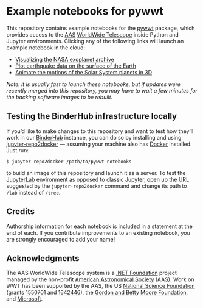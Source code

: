 # Example notebooks for pywwt

This repository contains example notebooks for the
[pywwt](https://pywwt.readthedocs.org) package, which provides access to the
[AAS] [WorldWide Telescope] inside Python and Jupyter environments. Clicking
any of the following links will launch an example notebook in the cloud:

[AAS]: https://aas.org/
[WorldWide Telescope]: http://www.worldwidetelescope.org/

* [Visualizing the NASA exoplanet archive][nasa-exo]
* [Plot earthquake data on the surface of the Earth][earthquakes]
* [Animate the motions of the Solar System planets in 3D][sol-sys-sim]

[nasa-exo]:    http://binder.wwt-forum.org/v2/gh/WorldWideTelescope/pywwt-notebooks/master?urlpath=lab/tree/NASA%20Exoplanet%20Archive.ipynb
[earthquakes]: http://binder.wwt-forum.org/v2/gh/WorldWideTelescope/pywwt-notebooks/master?urlpath=lab/tree/Planet%20Layers.ipynb
[sol-sys-sim]: http://binder.wwt-forum.org/v2/gh/WorldWideTelescope/pywwt-notebooks/master?urlpath=lab/tree/Solar%20System%20Simulation.ipynb

*Note: it is usually fast to launch these notebooks, but if updates were
recently merged into this repository, you may have to wait a few minutes for
the backing software images to be rebuilt.*

## Testing the BinderHub infrastructure locally

If you’d like to make changes to this repository and want to test how they’ll
work in our [BinderHub] instance, you can do so by installing and using
[jupyter-repo2docker] — assuming your machine also has [Docker] installed. Just
run:

```
$ jupyter-repo2docker /path/to/pywwt-notebooks
```

to build an image of this repository and launch it as a server. To test the
[JupyterLab] environment as opposed to classic Jupyter, open up the URL
suggested by the `jupyter-repo2docker` command and change its path to `/lab`
instead of `/tree`.

[BinderHub]: https://binderhub.readthedocs.io/
[jupyter-repo2docker]: https://repo2docker.readthedocs.io/
[Docker]: https://docs.docker.com/install/overview/
[JupyterLab]: https://jupyterlab.readthedocs.io/


## Credits

Authorship information for each notebook is included in a statement at the end
of each. If you contribute improvements to an existing notebook, you are
strongly encouraged to add your name!


## Acknowledgments

The AAS WorldWide Telescope system is a [.NET Foundation] project managed by
the non-profit [American Astronomical Society] (AAS). Work on WWT has been
supported by the AAS, the US [National Science Foundation] (grants [1550701]
and [1642446]), the [Gordon and Betty Moore Foundation], and [Microsoft].

[.NET Foundation]: https://dotnetfoundation.org/
[American Astronomical Society]: https://aas.org/
[National Science Foundation]: https://www.nsf.gov/
[1550701]: https://www.nsf.gov/awardsearch/showAward?AWD_ID=1550701
[1642446]: https://www.nsf.gov/awardsearch/showAward?AWD_ID=1642446
[Gordon and Betty Moore Foundation]: https://www.moore.org/
[Microsoft]: https://www.microsoft.com/
